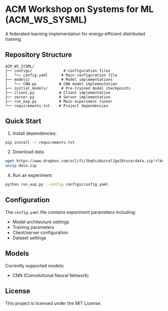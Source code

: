# ACM Workshop on Systems for ML (ACM_WS_SYSML)

A federated learning implementation for energy-efficient distributed training.

## Repository Structure

```
ACM_WS_SYSML/
├── configs/              # Configuration files
│   └── config.yaml      # Main configuration file
├── models/              # Model implementations
│   └── CNN.py          # CNN model implementation
├── initial_models/      # Pre-trained model checkpoints
├── client.py           # Client implementation
├── server.py           # Server implementation
├── run_exp.py          # Main experiment runner
└── requirements.txt    # Project dependencies
```

## Quick Start

1. Install dependencies:
```bash
pip install -r requirements.txt
```

2. Download data
```bash
wget https://www.dropbox.com/scl/fi/3bqhiz8uzcol2ge28ruce/data.zip?rlkey=ljhilzs8qam2m0mohru3otmx7&st=wkc7ehq7&dl=0 -O data.zip
unzip data.zip  
```

4. Run an experiment:
```bash
python run_exp.py --config configs/config.yaml
```

## Configuration

The `config.yaml` file contains experiment parameters including:
- Model architecture settings
- Training parameters
- Client/server configuration
- Dataset settings

## Models

Currently supported models:
- CNN (Convolutional Neural Network)

## License

This project is licensed under the MIT License.
